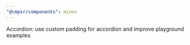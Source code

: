 ```yaml
---
"@cmpsr/components": minor
---
```


Accordion: use custom padding for accordion and improve playground examples
